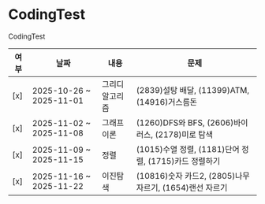 # CodingTest
CodingTest

|여부|날짜|내용|문제|
|---|-----------------------------|----------------------------|----------------------|
|[x]|2025-10-26 ~ 2025-11-01|그리디 알고리즘|(2839)설탕 배달, (11399)ATM, (14916)거스름돈|
|[x]|2025-11-02 ~ 2025-11-08|그래프 이론|(1260)DFS와 BFS, (2606)바이러스, (2178)미로 탐색|
|[x]|2025-11-09 ~ 2025-11-15|정렬|(1015)수열 정렬, (1181)단어 정렬, (1715)카드 정렬하기|
|[x]|2025-11-16 ~ 2025-11-22|이진탐색|(10816)숫자 카드2, (2805)나무 자르기, (1654)랜선 자르기|

